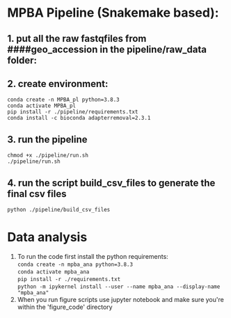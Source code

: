 # MPBA Pipeline (Snakemake based):<br>
## 1. put all the raw fastqfiles from ####geo_accession in the pipeline/raw_data folder:<br> 
## 2. create environment:<br> 
`conda create -n MPBA_pl python=3.8.3`<br> 
`conda activate MPBA_pl`<br>
`pip install -r ./pipeline/requirements.txt`<br>
`conda install -c bioconda adapterremoval=2.3.1`<br>
## 3. run the pipeline
`chmod +x ./pipeline/run.sh`<br>
`./pipeline/run.sh`<br>
## 4. run the script build_csv_files to generate the final csv files
`python ./pipeline/build_csv_files `<br>

# Data analysis
1. To run the code first install the python requirements:<br>
`conda create -n mpba_ana python=3.8.3`<br>
`conda activate mpba_ana`<br>
`pip install -r ./requirements.txt`<br>
`python -m ipykernel install --user --name mpba_ana --display-name "mpba_ana"`<br>
2. When you run figure scripts use jupyter notebook and make sure you're within the 'figure_code' directory 
